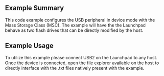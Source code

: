 ## Example Summary

This code example configures the USB peripheral in device mode with the
Mass Storage Class (MSC). The example will have the the Launchpad
behave as two flash drives that can be directly modified by the host.

## Example Usage

To utilize this example please connect USB2 on the Launchpad to any host.
Once the device is connected, open the file explorer available on the host
to directly interface with the .txt files natively present with the example.
